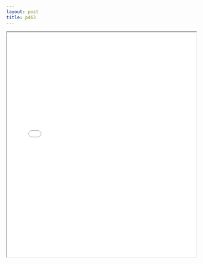 ```yaml
---
layout: post
title: p463
---
```


<div class="pdf-container">
<iframe src="/ea/assets/pdfs/misc/p463.pdf" height="600" width="100%" allowFullScreen="true"></iframe>
</div>

